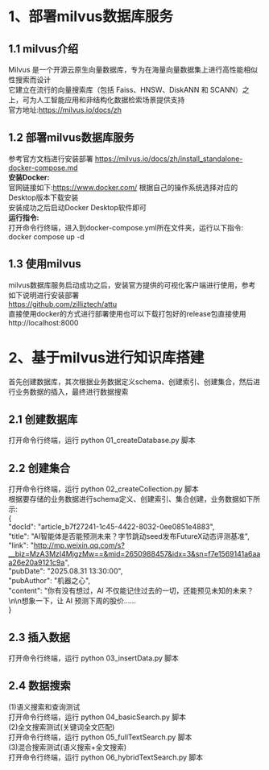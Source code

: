 # 1、部署milvus数据库服务
## 1.1 milvus介绍  
Milvus 是一个开源云原生向量数据库，专为在海量向量数据集上进行高性能相似性搜索而设计       
它建立在流行的向量搜索库（包括 Faiss、HNSW、DiskANN 和 SCANN）之上，可为人工智能应用和非结构化数据检索场景提供支持          
官方地址:https://milvus.io/docs/zh                

## 1.2 部署milvus数据库服务                  
参考官方文档进行安装部署 https://milvus.io/docs/zh/install_standalone-docker-compose.md           
**安装Docker:**           
官网链接如下:https://www.docker.com/ 根据自己的操作系统选择对应的Desktop版本下载安装                                    
安装成功之后启动Docker Desktop软件即可                 
**运行指令:**                  
打开命令行终端，进入到docker-compose.yml所在文件夹，运行以下指令:                           
docker compose up -d             

## 1.3 使用milvus
milvus数据库服务启动成功之后，安装官方提供的可视化客户端进行使用，参考如下说明进行安装部署                              
https://github.com/zilliztech/attu               
直接使用docker的方式进行部署使用也可以下载打包好的release包直接使用                  
http://localhost:8000                   


# 2、基于milvus进行知识库搭建       
首先创建数据库，其次根据业务数据定义schema、创建索引、创建集合，然后进行业务数据的插入，最终进行数据搜索                       
## 2.1 创建数据库      
打开命令行终端，运行 python 01_createDatabase.py 脚本          

## 2.2 创建集合    
打开命令行终端，运行 python 02_createCollection.py 脚本                  
根据要存储的业务数据进行schema定义、创建索引、集合创建，业务数据如下所示:             
{           
    "docId": "article_b7f27241-1c45-4422-8032-0ee0851e4883",             
    "title": "AI智能体是否能预测未来？字节跳动seed发布FutureX动态评测基准",                
    "link": "http://mp.weixin.qq.com/s?__biz=MzA3MzI4MjgzMw==&mid=2650988457&idx=3&sn=f7e1569141a6aaa26e20a9121c9a",             
    "pubDate": "2025.08.31 13:30:00",            
    "pubAuthor": "机器之心",              
    "content": "你有没有想过，AI 不仅能记住过去的一切，还能预见未知的未来？\n\n想象一下，让 AI 预测下周的股价……                
}            

## 2.3 插入数据 
打开命令行终端，运行 python 03_insertData.py 脚本                       

## 2.4 数据搜索
(1)语义搜索和查询测试                       
打开命令行终端，运行 python 04_basicSearch.py 脚本                       
(2)全文搜索测试(关键词全文匹配)                        
打开命令行终端，运行 python 05_fullTextSearch.py 脚本                       
(3)混合搜索测试(语义搜索+全文搜索)                        
打开命令行终端，运行 python 06_hybridTextSearch.py 脚本                          
  
